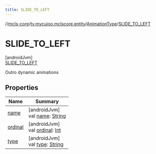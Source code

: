```yaml
---
title: SLIDE_TO_LEFT
---
```

//[mcls-core](../../../../index.html)/[tv.mycujoo.mclscore.entity](../../index.html)/[AnimationType](../index.html)/[SLIDE_TO_LEFT](index.html)



# SLIDE_TO_LEFT



[androidJvm]\
[SLIDE_TO_LEFT](index.html)



Outro dynamic animations



## Properties


| Name | Summary |
|---|---|
| [name](../../../tv.mycujoo.mclscore.logger/-message-level/-e-r-r-o-r/index.html#-372974862%2FProperties%2F-1646817299) | [androidJvm]<br>val [name](../../../tv.mycujoo.mclscore.logger/-message-level/-e-r-r-o-r/index.html#-372974862%2FProperties%2F-1646817299): [String](https://kotlinlang.org/api/latest/jvm/stdlib/kotlin/-string/index.html) |
| [ordinal](../../../tv.mycujoo.mclscore.logger/-message-level/-e-r-r-o-r/index.html#-739389684%2FProperties%2F-1646817299) | [androidJvm]<br>val [ordinal](../../../tv.mycujoo.mclscore.logger/-message-level/-e-r-r-o-r/index.html#-739389684%2FProperties%2F-1646817299): [Int](https://kotlinlang.org/api/latest/jvm/stdlib/kotlin/-int/index.html) |
| [type](../type.html) | [androidJvm]<br>val [type](../type.html): [String](https://kotlinlang.org/api/latest/jvm/stdlib/kotlin/-string/index.html) |

